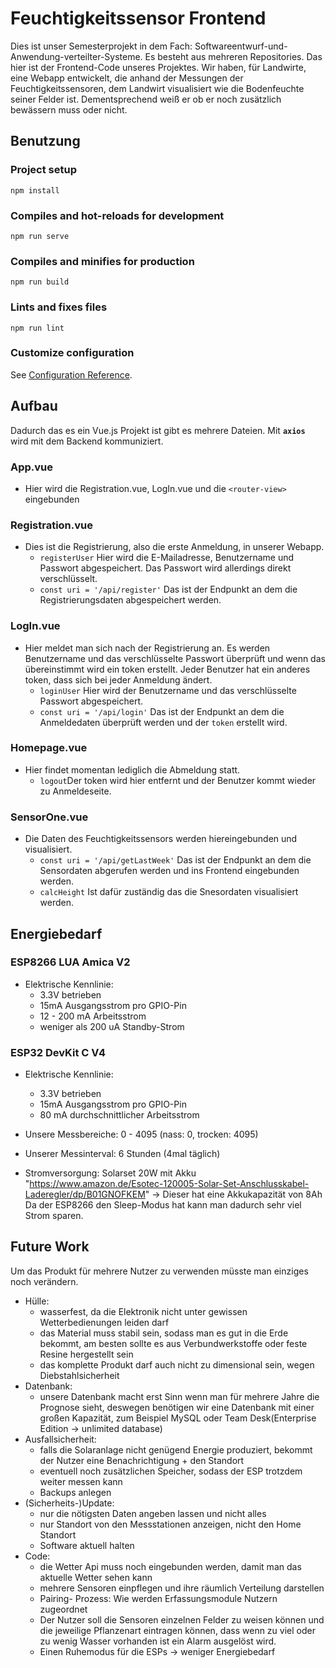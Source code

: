 # Feuchtigkeitssensor Frontend
Dies ist unser Semesterprojekt in dem Fach: Softwareentwurf-und-Anwendung-verteilter-Systeme. Es besteht aus mehreren Repositories.
Das hier ist der Frontend-Code unseres Projektes. Wir haben, für Landwirte, eine Webapp entwickelt, die anhand der Messungen der Feuchtigkeitssensoren, dem Landwirt visualisiert wie die Bodenfeuchte seiner Felder ist. Dementsprechend weiß er ob er noch zusätzlich bewässern muss oder nicht.

## Benutzung
### Project setup
```
npm install
```

### Compiles and hot-reloads for development
```
npm run serve
```

### Compiles and minifies for production
```
npm run build
```

### Lints and fixes files
```
npm run lint
```

### Customize configuration
See [Configuration Reference](https://cli.vuejs.org/config/).

## Aufbau
Dadurch das es ein Vue.js Projekt ist gibt es mehrere Dateien.
Mit **`axios`** wird mit dem Backend kommuniziert.
### App.vue
* Hier wird die Registration.vue, LogIn.vue und die `<router-view>` eingebunden 

### Registration.vue
* Dies ist die Registrierung, also die erste Anmeldung, in unserer Webapp.
    * `registerUser` Hier wird die E-Mailadresse, Benutzername und Passwort abgespeichert. Das Passwort wird allerdings direkt verschlüsselt.
    * `const uri = '/api/register'` Das ist der Endpunkt an dem die Registrierungsdaten abgespeichert werden.

### LogIn.vue
* Hier meldet man sich nach der Registrierung an. Es werden Benutzername und das verschlüsselte Passwort überprüft und wenn das übereinstimmt wird ein token erstellt. Jeder Benutzer hat ein anderes token, dass sich bei jeder Anmeldung ändert.
    * `loginUser` Hier wird der Benutzername und das verschlüsselte Passwort abgespeichert.
    * `const uri = '/api/login'` Das ist der Endpunkt an dem die Anmeldedaten überprüft werden und der `token` erstellt wird.

### Homepage.vue
* Hier findet momentan lediglich die Abmeldung statt. 
    * `logout`Der token wird hier entfernt und der Benutzer kommt wieder zu Anmeldeseite.

### SensorOne.vue
* Die Daten des Feuchtigkeitssensors werden hiereingebunden und visualisiert.
    * `const uri = '/api/getLastWeek'` Das ist der Endpunkt an dem die Sensordaten abgerufen werden und ins Frontend eingebunden werden.
    * `calcHeight` Ist dafür zuständig das die Snesordaten visualisiert werden. 

## Energiebedarf

### ESP8266 LUA Amica V2
* Elektrische Kennlinie:
    * 3.3V betrieben
    * 15mA Ausgangsstrom pro GPIO-Pin
    * 12 - 200 mA Arbeitsstrom
    * weniger als 200 uA Standby-Strom

### ESP32 DevKit C V4
* Elektrische Kennlinie:
    * 3.3V betrieben
    * 15mA Ausgangsstrom pro GPIO-Pin
    * 80 mA durchschnittlicher Arbeitsstrom

* Unsere Messbereiche: 0 - 4095 (nass: 0, trocken: 4095)
* Unserer Messinterval: 6 Stunden (4mal täglich)
* Stromversorgung: Solarset 20W mit Akku "https://www.amazon.de/Esotec-120005-Solar-Set-Anschlusskabel-Laderegler/dp/B01GNOFKEM"
-> Dieser hat eine Akkukapazität von 8Ah
Da der ESP8266 den Sleep-Modus hat kann man dadurch sehr viel Strom sparen. 

## Future Work
Um das Produkt für mehrere Nutzer zu verwenden müsste man einziges noch verändern.
* Hülle:
    * wasserfest, da die Elektronik nicht unter gewissen Wetterbedienungen leiden darf
    * das Material muss stabil sein, sodass man es gut in die Erde bekommt, am besten sollte es aus Verbundwerkstoffe oder feste Resine hergestellt sein
    * das komplette Produkt darf auch nicht zu dimensional sein, wegen Diebstahlsicherheit
* Datenbank:
    * unsere Datenbank macht erst Sinn wenn man für mehrere Jahre die Prognose sieht, deswegen benötigen wir eine Datenbank mit einer großen Kapazität, zum Beispiel MySQL oder Team Desk(Enterprise Edition -> unlimited database)
* Ausfallsicherheit:
    * falls die Solaranlage nicht genügend Energie produziert, bekommt der Nutzer eine Benachrichtigung + den Standort
    * eventuell noch zusätzlichen Speicher,  sodass der ESP trotzdem weiter messen kann
    * Backups anlegen
* (Sicherheits-)Update:
    * nur die nötigsten Daten angeben lassen und nicht alles
    * nur Standort von den Messstationen anzeigen, nicht den Home Standort
    * Software aktuell halten
* Code:
    * die Wetter Api muss noch eingebunden werden, damit man das aktuelle Wetter sehen kann
    * mehrere Sensoren einpflegen und ihre räumlich Verteilung darstellen
    * Pairing- Prozess: Wie werden Erfassungsmodule Nutzern zugeordnet
    * Der Nutzer soll die Sensoren einzelnen Felder zu weisen können und die jeweilige Pflanzenart eintragen können, dass wenn zu viel oder zu wenig Wasser vorhanden ist ein Alarm ausgelöst wird.
    * Einen Ruhemodus für die ESPs -> weniger Energiebedarf

